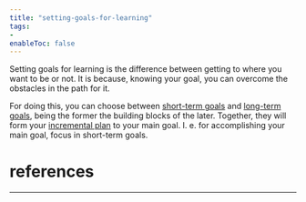```yaml
---
title: "setting-goals-for-learning"
tags:
- 
enableToc: false
---
```


 Setting goals for learning is the difference between getting to where you want to be or not. It is because, knowing your goal, you can overcome the obstacles in the path for it. 
 
 For doing this, you can choose between [short-term goals](notes/short_term-goals.md) and [long-term goals](notes/long_term-goals.md), being the former the building blocks of the later. Together, they will form your [incremental plan](notes/incremental-plan.md) to your main goal. I. e. for accomplishing your main goal, focus in short-term goals.

# references

---